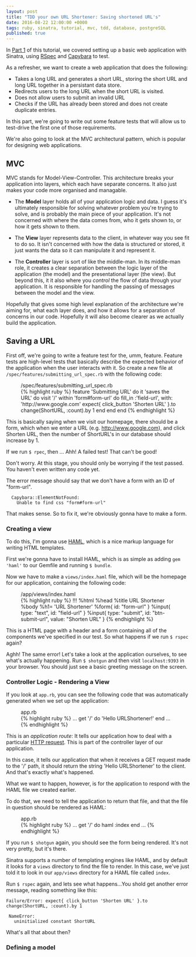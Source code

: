 ```yaml
---
layout: post
title: "TDD your own URL Shortener: Saving shortened URL's"
date: 2016-08-22 12:00:00 +0000
tags: ruby, sinatra, tutorial, mvc, tdd, database, postgreSQL
published: true
---
```


In [Part 1](/2016/08/21/make-your-own-url-shortener-1.html) of this tutorial, we covered setting up a basic web application with Sinatra, using [RSpec](https://www.relishapp.com/rspec) and [Capybara](https://github.com/jnicklas/capybara) to test.

As a refresher, we want to create a web application that does the following:

- Takes a long URL and generates a short URL, storing the short URL and long URL together in a persistant data store.
- Redirects users to the long URL when the short URL is visited.
- Does not allow users to submit an invalid URL
- Checks if the URL has already been stored and does not create duplicate entries.

In this part, we're going to write out some feature tests that will allow us to test-drive the first one of those requirements.

We're also going to look at the MVC architectural pattern, which is popular for designing web applications.

## MVC

MVC stands for Model-View-Controller. This architecture breaks your application into layers, which each have separate concerns. It also just makes your code more organised and managable.

 - The **Model** layer holds all of your application logic and data. I guess it's ultimately responsible for solving whatever problem you're trying to solve, and is probably the main piece of your application. It's not concerned with where the data comes from, who it gets shown to, or how it gets shown to them.

 - The **View** layer represents data to the client, in whatever way you see fit to do so. It isn't concerned with how the data is structured or stored, it just wants the data so it can manipulate it and represent it.

 - The **Controller** layer is sort of like the middle-man. In its middle-man role, it creates a clear separation between the logic layer of the application (the model) and the presentational layer (the view). But beyond this, it it also where you *control* the flow of data through your application. It is responsible for handling the passing of messages between the model and the view.

 Hopefully that gives some high level explanation of the architecture we're aiming for, what each layer does, and how it allows for a separation of concerns in our code. Hopefully it will also become clearer as we actually build the application. 

## Saving a URL

First off, we're going to write a feature test for the, umm, feature. Feature tests are high-level tests that basically describe the expected behavior of the application when the user interacts with it. So create a new file at `/spec/features/submitting_url_spec.rb` with the following code:

<figure>
	<figcaption>/spec/features/submitting_url_spec.rb</figcaption>
	{% highlight ruby %}
  feature 'Submitting URL' do
    it 'saves the URL' do
      visit '/'
      within 'form#form-url' do
        fill_in :'field-url', with: 'http://www.google.com'
        expect{ click_button 'Shorten URL' }.to change(ShortURL, :count).by 1
      end
    end
  end
	{% endhighlight %}
</figure>

This is basically saying when we visit our homepage, there should be a form, which when we enter a URL (e.g. http://www.google.com), and click Shorten URL, then the number of ShortURL's in our database should increase by 1.

If we run `$ rpec`, then ... Ahh! A failed test! That can't be good!

Don't worry. At this stage, you should only be worrying if the test passed. You haven't even written any code yet.

The error message should say that we don't have a form with an ID of "form-url".

```
  Capybara::ElementNotFound:
    Unable to find css "form#form-url"
```
That makes sense. So to fix it, we're obviously gonna have to make a form.

### Creating a view

To do this, I'm gonna use [HAML](http://http://haml.info/), which is a nice markup language for writing HTML templates.

First we're gonna have to install HAML, which is as simple as adding `gem 'haml'` to our Gemfile and running `$ bundle`.

Now we have to make a `views/index.haml` file, which will be the homepage for our application, containing the following code:

<figure>
	<figcaption>/app/views/index.haml</figcaption>
	{% highlight ruby %}
!!!
%html
  %head
    %title URL Shortener
  %body
    %h1= 'URL Shortener'
    %form{ id: "form-url" }
      %input{ type: "text", id: "field-url" }
      %input{ type: "submit", id: "btn-submit-url", value: "Shorten URL" }
  {% endhighlight %}
</figure>

This is a HTML page with a header and a form containing all of the components we've specified in our test. So what happens if we run `$ rspec` again?

Aghh! The same error! Let's take a look at the application ourselves, to see what's actually happening. Run `$ shotgun` and then visit `localhost:9393` in your browser. You should just see a basic greeting message on the screen. 

### Controller Logic - Rendering a View

If you look at `app.rb`, you can see the following code that was automatically generated when we set up the application:

<figure>
	<figcaption>app.rb</figcaption>
	{% highlight ruby %}
...
  get '/' do
    'Hello URLShortener!'
  end
...
  {% endhighlight %}
</figure>

This is an _application route_: It tells our application how to deal with a particular [HTTP request](https://code.tutsplus.com/tutorials/http-the-protocol-every-web-developer-must-know-part-1--net-31177). This is part of the controller layer of our application.

In this case, it tells our application that when it receives a GET request made to the '/' path, it should return the string 'Hello URLShortener' to the client. And that's exactly what's happened.

What we want to happen, however, is for the application to respond with the HAML file we created earlier.

To do that, we need to tell the application to return that file, and that the file in question should be rendered as HAML:

<figure>
  <figcaption>app.rb</figcaption>
  {% highlight ruby %}
...
  get '/' do
    haml :index
  end
...
  {% endhighlight %}
</figure>

If you run `$ shotgun` again, you should see the form being rendered. It's not very pretty, but it's there.

Sinatra supports a number of templating engines like HAML, and by default it looks for a `views` directory to find the file to render. In this case, we've just told it to look in our `app/views` directory for a HAML file called `index`.

Run `$ rspec` again, and lets see what happens...You shold get another error message, reading something like this:

```
Failure/Error: expect{ click_button 'Shorten URL' }.to change(ShortURL, :count).by 1

 NameError:
   uninitialized constant ShortURL
```

What's all that about then?

### Defining a model